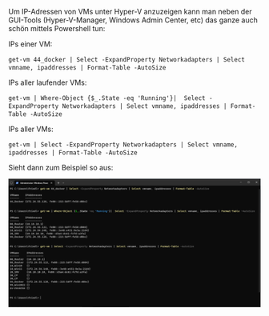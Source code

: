 Um IP-Adressen von VMs unter Hyper-V anzuzeigen kann man neben der GUI-Tools (Hyper-V-Manager, Windows Admin Center, etc) das ganze auch schön mittels Powershell tun:

IPs einer VM:

```console
get-vm 44_docker | Select -ExpandProperty Networkadapters | Select vmname, ipaddresses | Format-Table -AutoSize
```

IPs aller laufender VMs:

```console
get-vm | Where-Object {$_.State -eq 'Running'}|  Select -ExpandProperty Networkadapters | Select vmname, ipaddresses | Format-Table -AutoSize
```

IPs aller VMs:

```console
get-vm | Select -ExpandProperty Networkadapters | Select vmname, ipaddresses | Format-Table -AutoSize
```
Sieht dann zum Beispiel so aus:

![Hyper-V IP-Adressen der Vms](https://github.com/friedlandreas/Guides/blob/376aa19eab7f999ec8b2a92ff6c6514982b86359/images/Hyper-V-IP-Adressen-VMs.PNG)
